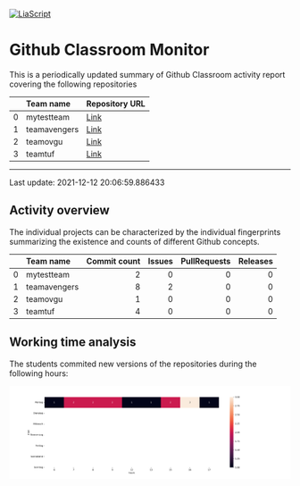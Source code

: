 <!--
author:   _
email:    _

version:  0.0.1
language: en

-->

[![LiaScript](https://raw.githubusercontent.com/LiaScript/LiaScript/master/badges/course.svg)](https://liascript.github.io/course/?https://github.com/SebastianZug/GitHubClassroomTutorFeedback/blob/main/README.md)

# Github Classroom Monitor

This is a periodically updated summary of Github Classroom activity report covering the following repositories

<!-- data-type="none" -->
|    | Team name    | Repository URL                                                                            |
|---:|:-------------|:------------------------------------------------------------------------------------------|
|  0 | mytestteam   | [Link](https://api.github.com/repos/GitHubClassroom-Demo/programmingtask_1-mytestteam)    |
|  1 | teamavengers | [Link](https://api.github.com/repos/GitHubClassroom-Demo/programmingtask_1-team-avengers) |
|  2 | teamovgu     | [Link](https://api.github.com/repos/GitHubClassroom-Demo/programmingtask_1-team-ovgu)     |
|  3 | teamtuf      | [Link](https://api.github.com/repos/GitHubClassroom-Demo/programmingtask_1-teamtuf)       |

----------------------------------------------------- 

Last update: 2021-12-12 20:06:59.886433

## Activity overview

The individual projects can be characterized by the individual fingerprints summarizing the existence and counts of different Github concepts.

<!-- data-type="none" -->
|    | Team name    |   Commit count |   Issues |   PullRequests |   Releases |
|---:|:-------------|---------------:|---------:|---------------:|-----------:|
|  0 | mytestteam   |              2 |        0 |              0 |          0 |
|  1 | teamavengers |              8 |        2 |              0 |          0 |
|  2 | teamovgu     |              1 |        0 |              0 |          0 |
|  3 | teamtuf      |              4 |        0 |              0 |          0 |

## Working time analysis

The students commited new versions of the repositories during the following hours:

![image](./example/notebooks/F_TimeStatistics.png)
